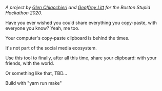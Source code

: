 _A project by [Glen Chiacchieri](http://glench.com/) and [Geoffrey Litt](https://www.geoffreylitt.com/) for the Boston Stupid Hackathon 2020._

Have you ever wished you could share everything you copy-paste,
with everyone you know? Yeah, me too.

Your computer's copy-paste clipboard is behind the times.

It's not part of the social media ecosystem.

Use this tool to finally, after all this time, share your clipboard: with your friends, with the world.

Or something like that, TBD...

Build with "yarn run make"

